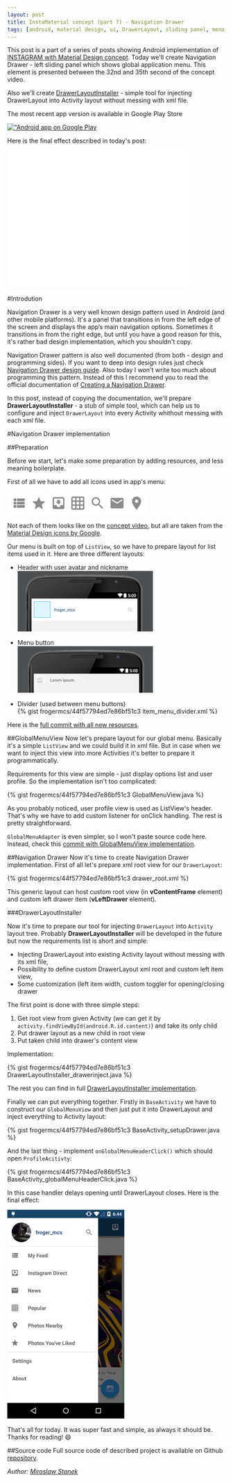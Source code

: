 ```yaml
---
layout: post
title: InstaMaterial concept (part 7) - Navigation Drawer
tags: [android, material design, ui, DrawerLayout, sliding panel, menu, DrawerLayoutInstaller, Navigation Drawer]
---
```


This post is a part of a series of posts showing Android implementation of [INSTAGRAM with Material Design concept]. Today we'll create Navigation Drawer - left sliding panel which shows global application menu. This element is presented between the 32nd and 35th second of the concept video.

Also we'll create [DrawerLayoutInstaller] - simple tool for injecting DrawerLayout into Activity layout without messing with xml file.

The most recent app version is available in Google Play Store

[!["Android app on Google Play](https://developer.android.com/images/brand/en_app_rgb_wo_60.png)](https://play.google.com/store/apps/details?id=io.github.froger.instamaterial)

<!-- more -->

Here is the final effect described in today's post:

<iframe width="420" height="315" src="//www.youtube.com/embed/rRYN1le1-ZM" frameborder="0" allowfullscreen></iframe>

#Introdution

Navigation Drawer is a very well known design pattern used in Android (and other mobile platforms). It's a panel that transitions in from the left edge of the screen and displays the app’s main navigation options. Sometimes it transitions in from the right edge, but until you have a good reason for this, it's rather bad design implementation, which you shouldn't copy.

Navigation Drawer pattern is also well documented (from both - design and programming sides). If you want to deep into design rules just check [Navigation Drawer design guide]. Also today I won't write too much about programming this pattern. Instead of this I recommend you to read the official documentation of [Creating a Navigation Drawer].

In this post, instead of copying the documentation, we'll prepare **DrawerLayoutInstaller** - a stub of simple tool, which can help us to configure and inject `DrawerLayout` into every Activity whithout messing with each xml file. 

#Navigation Drawer implementation

##Preparation

Before we start, let's make some preparation by adding resources, and less meaning boilerplate.

First of all we have to add all icons used in app's menu:

![New resources](/images/8/new-resources.png "New resources")

Not each of them looks like on the [concept video], but all are taken from the [Material Design icons by Google].

Our menu is built on top of `ListView`, so we have to prepare layout for list items used in it. Here are three different layouts:

* Header with user avatar and nickname  
![Menu header](/images/8/menu_header.png "Menu header")

* Menu button  
![Menu item](/images/8/menu_item.png "Menu item")

* Divider (used between menu buttons)  
{% gist frogermcs/44f57794ed7e86bf51c3 item_menu_divider.xml %}

Here is the [full commit with all new resources].

##GlobalMenuView
Now let's prepare layout for our global menu. Basically it's a simple `ListView` and we could build it in xml file. But in case when we want to inject this view into more Activities it's better to prepare it programmatically.

Requirements for this view are simple - just display options list and user profile. So the implementation isn't too complicated:

{% gist frogermcs/44f57794ed7e86bf51c3 GlobalMenuView.java %}

As you probably noticed, user profile view is used as ListView's header. That's why we have to add custom listener for onClick handling. The rest is pretty straightforward.

`GlobalMenuAdapter` is even simpler, so I won't paste source code here. Instead, check this [commit with GlobalMenuView implementation].

##Navigation Drawer
Now it's time to create Navigation Drawer implementation. First of all let's prepare xml root view for our `DrawerLayout`:

{% gist frogermcs/44f57794ed7e86bf51c3 drawer_root.xml %}

This generic layout can host custom root view (in **vContentFrame** element) and custom left drawer item (**vLeftDrawer** element).

###DrawerLayoutInstaller

Now it's time to prepare our tool for injecting `DrawerLayout` into `Activity` layout tree. Probably **DrawerLayoutInstaller** will be developed in the future but now the requirements list is short and simple:

* Injecting DrawerLayout into existing Activity layout without messing with its xml file,
* Possibility to define custom DrawerLayout xml root and custom left item view,
* Some customization (left item width, custom toggler for opening/closing drawer

The first point is done with three simple steps:

1. Get root view from given Activity (we can get it by `activity.findViewById(android.R.id.content)`) and take its only child
2. Put drawer layout as a new child in root view
3. Put taken child into drawer's content view

Implementation:

{% gist frogermcs/44f57794ed7e86bf51c3 DrawerLayoutInstaller_drawerinject.java %}

The rest you can find in full [DrawerLayoutInstaller implementation].

Finally we can put everything together. Firstly in `BaseActivity` we have to construct our `GlobalMenuView` and then just put it into DrawerLayout and inject everything to Activity layout:

{% gist frogermcs/44f57794ed7e86bf51c3 BaseActivity_setupDrawer.java %}

And the last thing - implement `onGlobalMenuHeaderClick()` which should open `ProfileAcitivty`:

{% gist frogermcs/44f57794ed7e86bf51c3 BaseActivity_globalMenuHeaderClick.java %}

In this case handler delays opening until DrawerLayout closes. Here is the final effect:

![Navigation Drawer](/images/8/navigation_drawer.gif "Navigation Drawer")

That's all for today. It was super fast and simple, as always it should be. Thanks for reading! 😄

##Source code
Full source code of described project is available on Github [repository].

*Author: [Miroslaw Stanek]*

[INSTAGRAM with Material Design concept]:https://www.youtube.com/watch?v=ojwdmgmdR_Q
[concept video]:https://www.youtube.com/watch?v=ojwdmgmdR_Q
[Navigation Drawer design guide]:https://developer.android.com/design/patterns/navigation-drawer.html
[Creating a Navigation Drawer]:https://developer.android.com/training/implementing-navigation/nav-drawer.html
[Material Design icons by Google]:https://github.com/google/material-design-icons
[full commit with all new resources]:https://github.com/frogermcs/InstaMaterial/commit/4f42f9693fb74839261dd26759f15b04d0034073
[commit with GlobalMenuView implementation]:https://github.com/frogermcs/InstaMaterial/commit/cfb4ee819fea9fad852a2eeda671b15ccac6ade2
[DrawerLayoutInstaller]:https://github.com/frogermcs/DrawerLayoutInstaller
[DrawerLayoutInstaller implementation]:https://github.com/frogermcs/DrawerLayoutInstaller
[repository]:https://github.com/frogermcs/InstaMaterial
[Miroslaw Stanek]:http://about.me/froger_mcs